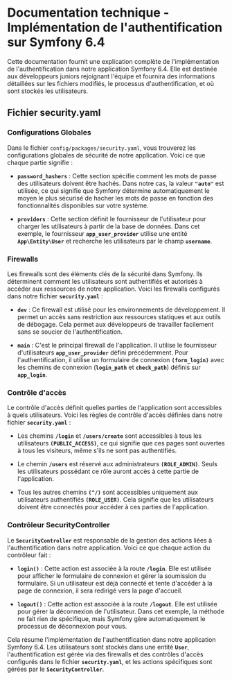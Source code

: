 # Documentation technique - Implémentation de l'authentification sur Symfony 6.4

Cette documentation fournit une explication complète de l'implémentation de l'authentification dans notre application Symfony 6.4. Elle est destinée aux développeurs juniors rejoignant l'équipe et fournira des informations détaillées sur les fichiers modifiés, le processus d'authentification, et où sont stockés les utilisateurs.

## Fichier security.yaml

### Configurations Globales

Dans le fichier `config/packages/security.yaml`, vous trouverez les configurations globales de sécurité de notre application. Voici ce que chaque partie signifie :

- **`password_hashers`** : Cette section spécifie comment les mots de passe des utilisateurs doivent être hachés. Dans notre cas, la valeur **`"auto"`** est utilisée, ce qui signifie que Symfony détermine automatiquement le moyen le plus sécurisé de hacher les mots de passe en fonction des fonctionnalités disponibles sur votre système.

- **`providers`** : Cette section définit le fournisseur de l'utilisateur pour charger les utilisateurs à partir de la base de données. Dans cet exemple, le fournisseur **`app_user_provider`** utilise une entité **`App\Entity\User`** et recherche les utilisateurs par le champ **`username`**.

### Firewalls

Les firewalls sont des éléments clés de la sécurité dans Symfony. Ils déterminent comment les utilisateurs sont authentifiés et autorisés à accéder aux ressources de notre application. Voici les firewalls configurés dans notre fichier **`security.yaml`** :

- **`dev`** : Ce firewall est utilisé pour les environnements de développement. Il permet un accès sans restriction aux ressources statiques et aux outils de débogage. Cela permet aux développeurs de travailler facilement sans se soucier de l'authentification.

- **`main`** : C'est le principal firewall de l'application. Il utilise le fournisseur d'utilisateurs **`app_user_provider`** défini précédemment. Pour l'authentification, il utilise un formulaire de connexion **`(form_login)`** avec les chemins de connexion (**`login_path`** et **`check_path`**) définis sur **`app_login`**.

### Contrôle d'accès

Le contrôle d'accès définit quelles parties de l'application sont accessibles à quels utilisateurs. Voici les règles de contrôle d'accès définies dans notre fichier **`security.yaml`** :

- Les chemins **`/login`** et **`/users/create`** sont accessibles à tous les utilisateurs **`(PUBLIC_ACCESS)`**, ce qui signifie que ces pages sont ouvertes à tous les visiteurs, même s'ils ne sont pas authentifiés.

- Le chemin **`/users`** est réservé aux administrateurs **`(ROLE_ADMIN)`**. Seuls les utilisateurs possédant ce rôle auront accès à cette partie de l'application.

- Tous les autres chemins **`(^/)`** sont accessibles uniquement aux utilisateurs authentifiés **`(ROLE_USER)`**. Cela signifie que les utilisateurs doivent être connectés pour accéder à ces parties de l'application.

### Contrôleur SecurityController

Le **`SecurityController`** est responsable de la gestion des actions liées à l'authentification dans notre application. Voici ce que chaque action du contrôleur fait :

- **`login()`** : Cette action est associée à la route **`/login`**. Elle est utilisée pour afficher le formulaire de connexion et gérer la soumission du formulaire. Si un utilisateur est déjà connecté et tente d'accéder à la page de connexion, il sera redirigé vers la page d'accueil.

- **`logout()`** : Cette action est associée à la route **`/logout`**. Elle est utilisée pour gérer la déconnexion de l'utilisateur. Dans cet exemple, la méthode ne fait rien de spécifique, mais Symfony gère automatiquement le processus de déconnexion pour vous.

Cela résume l'implémentation de l'authentification dans notre application Symfony 6.4. Les utilisateurs sont stockés dans une entité **`User`**, l'authentification est gérée via des firewalls et des contrôles d'accès configurés dans le fichier **`security.yaml`**, et les actions spécifiques sont gérées par le **`SecurityController`**.

